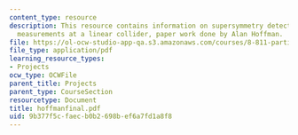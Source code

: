 ```yaml
---
content_type: resource
description: This resource contains information on supersymmetry detection and precision
  measurements at a linear collider, paper work done by Alan Hoffman.
file: https://ol-ocw-studio-app-qa.s3.amazonaws.com/courses/8-811-particle-physics-ii-fall-2005/9b377f5cfaecb0b2698bef6a7fd1a8f8_hoffmanfinal.pdf
file_type: application/pdf
learning_resource_types:
- Projects
ocw_type: OCWFile
parent_title: Projects
parent_type: CourseSection
resourcetype: Document
title: hoffmanfinal.pdf
uid: 9b377f5c-faec-b0b2-698b-ef6a7fd1a8f8
---
```

